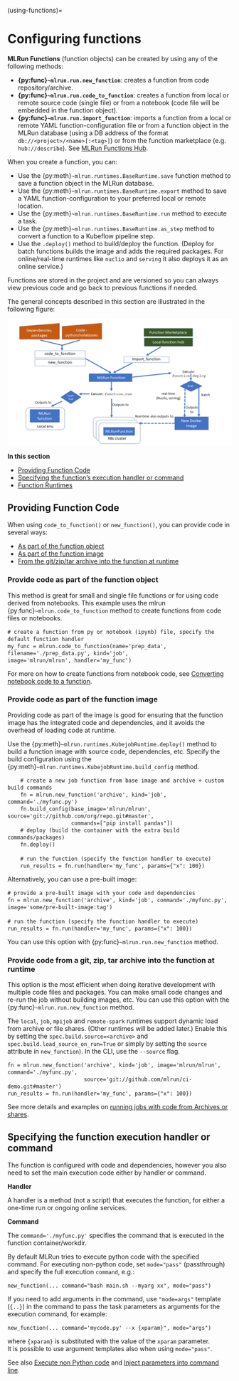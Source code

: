(using-functions)=
# Configuring functions

**MLRun Functions** (function objects) can be created by using any of the following methods:

- **{py:func}`~mlrun.run.new_function`**: creates a function from code repository/archive.
- **{py:func}`~mlrun.run.code_to_function`**: creates a function from local or remote source code (single file) or from 
 a notebook (code file will be embedded in the function object).
- **{py:func}`~mlrun.run.import_function`**: imports a function from a local or remote YAML function-configuration file or 
  from a function object in the MLRun database (using a DB address of the format `db://<project>/<name>[:<tag>]`)
  or from the function marketplace (e.g. `hub://describe`). See [MLRun Functions Hub](./load-from-marketplace.html).

When you create a function, you can:
- Use the {py:meth}`~mlrun.runtimes.BaseRuntime.save` function method to save a function object in the MLRun database.
- Use the {py:meth}`~mlrun.runtimes.BaseRuntime.export` method to save a YAML function-configuration to your preferred 
local or remote location.
- Use the {py:meth}`~mlrun.runtimes.BaseRuntime.run` method to execute a task.
- Use the {py:meth}`~mlrun.runtimes.BaseRuntime.as_step` method to convert a function to a Kubeflow pipeline step.
- Use the `.deploy()` method to build/deploy the function. (Deploy for batch functions builds the image and adds the required packages. 
For online/real-time runtimes like `nuclio` and `serving` it also deploys it as an online service.)

Functions are stored in the project and are versioned so you can always view previous code and go back to previous functions if needed.

The general concepts described in this section are illustrated in the following figure:

<img src="../_static/images/mlrun_function_flow.png" alt="functions-flow" width="800"/>

**In this section**
* [Providing Function Code](#providing-function-code)
* [Specifying the function’s execution handler or command](#specifying-the-function-execution-handler-or-command)
* [Function Runtimes](#function-runtimes)

## Providing Function Code

When using `code_to_function()` or `new_function()`, you can provide code in several ways:
- [As part of the function object](#provide-code-as-part-of-the-function-object)
- [As part of the function image](#provide-code-as-part-of-the-function-image)
- [From the git/zip/tar archive into the function at runtime](#provide-code-from-a-git-zip-tar-archive-into-the-function-at-runtime)

### Provide code as part of the function object
This method is great for small and single file functions or for using code derived from notebooks. This example uses the mlrun 
{py:func}`~mlrun.code_to_function` method to create functions from code files or notebooks. 

    # create a function from py or notebook (ipynb) file, specify the default function handler
    my_func = mlrun.code_to_function(name='prep_data', filename='./prep_data.py', kind='job', 
    image='mlrun/mlrun', handler='my_func')

For more on how to create functions from notebook code, see [Converting notebook code to a function](./mlrun_code_annotations.html).

### Provide code as part of the function image

Providing code as part of the image is good for ensuring that the function image has the integrated code and dependencies, 
and it avoids the overhead of loading code at runtime. 

Use the {py:meth}`~mlrun.runtimes.KubejobRuntime.deploy()` method to build a function image with source code, 
dependencies, etc. Specify the build configuration using the {py:meth}`~mlrun.runtimes.KubejobRuntime.build_config` method. 

```
    # create a new job function from base image and archive + custom build commands
    fn = mlrun.new_function('archive', kind='job', command='./myfunc.py')
    fn.build_config(base_image='mlrun/mlrun', source='git://github.com/org/repo.git#master',
                    commands=["pip install pandas"])
    # deploy (build the container with the extra build commands/packages)
    fn.deploy()
    
    # run the function (specify the function handler to execute)
    run_results = fn.run(handler='my_func', params={"x": 100})
```

Alternatively, you can use a pre-built image:

```
# provide a pre-built image with your code and dependencies
fn = mlrun.new_function('archive', kind='job', command='./myfunc.py', image='some/pre-built-image:tag')
    
# run the function (specify the function handler to execute)
run_results = fn.run(handler='my_func', params={"x": 100})
```

You can use this option with {py:func}`~mlrun.run.new_function` method.


### Provide code from a git, zip, tar archive into the function at runtime

This option is the most efficient when doing iterative development with multiple code files and packages. You can 
make small code changes and re-run the job without building images, etc. You can use this option with the 
{py:func}`~mlrun.run.new_function` method.

The `local`, `job`, `mpijob` and `remote-spark` runtimes support dynamic load from archive or file shares. (Other 
runtimes will be added later.) Enable this by setting the `spec.build.source=<archive>` and 
`spec.build.load_source_on_run=True` 
or simply by setting the `source` attribute in `new_function`). In the CLI, use the `--source` flag. 

    fn = mlrun.new_function('archive', kind='job', image='mlrun/mlrun', command='./myfunc.py', 
                            source='git://github.com/mlrun/ci-demo.git#master')
    run_results = fn.run(handler='my_func', params={"x": 100})

See more details and examples on [running jobs with code from Archives or shares](./code-archive.html).

## Specifying the function execution handler or command

The function is configured with code and dependencies, however you also need to set the main execution code 
either by handler or command.

**Handler**

A handler is a method (not a script) that executes the function, for either a one-time run or ongoing online services.  

**Command**

The `command='./myfunc.py'` specifies the command that is executed in the function container/workdir. 

By default MLRun tries to execute python code with the specified command. For executing non-python code, set 
`mode="pass"` (passthrough) and specify the full execution `command`, e.g.:

    new_function(... command="bash main.sh --myarg xx", mode="pass")  
    
If you need to add arguments in the command, use `"mode=args"`  template (`{..}`) in the command to pass the 
task parameters as arguments for the execution command, for example:

    new_function(... command='mycode.py' --x {xparam}", mode="args")
    
where `{xparam}` is substituted with the value of the `xparam` parameter.<br>
It is possible to use argument templates also when using `mode="pass"`.

See also [Execute non Python code](./code-archive.html#execute-non-python-code) and 
[Inject parameters into command line](./code-archive.html#inject-parameters-into-command-line).

